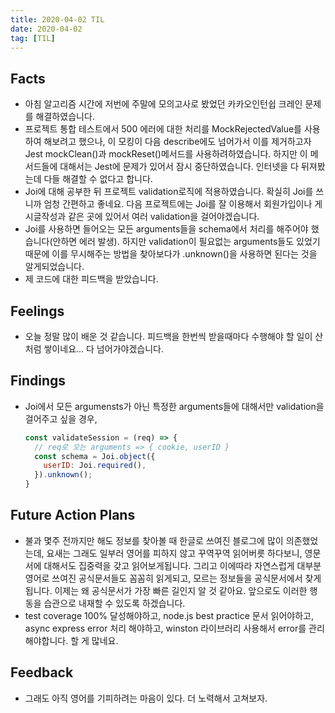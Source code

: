 ```yaml
---
title: 2020-04-02 TIL
date: 2020-04-02
tag: [TIL]
---
```


## Facts

- 아침 알고리즘 시간에 저번에 주말에 모의고사로 봤었던 카카오인턴쉽 크레인 문제를 해결하였습니다.
- 프로젝트 통합 테스트에서 500 에러에 대한 처리를 MockRejectedValue를 사용하여 해보려고 했으나, 이 모킹이 다음 describe에도 넘어가서 이를 제거하고자 Jest mockClean()과 mockReset()메서드를 사용하려하였습니다. 하지만 이 메서드들에 대해서는 Jest에 문제가 있어서 잠시 중단하였습니다. 인터넷을 다 뒤져봤는데 다들 해결할 수 없다고 합니다.
- Joi에 대해 공부한 뒤 프로젝트 validation로직에 적용하였습니다. 확실히 Joi를 쓰니까 엄청 간편하고 좋네요. 다음 프로젝트에는 Joi를 잘 이용해서 회원가입이나 게시글작성과 같은 곳에 있어서 여러 validation을 걸어야겠습니다.
- Joi를 사용하면 들어오는 모든 arguments들을 schema에서 처리를 해주어야 했습니다(안하면 에러 발생). 하지만 validation이 필요없는 arguments들도 있었기 때문에 이를 무시해주는 방법을 찾아보다가 .unknown()을 사용하면 된다는 것을 알게되었습니다.
- 제 코드에 대한 피드백을 받았습니다.

## Feelings

- 오늘 정말 많이 배운 것 같습니다. 피드백을 한번씩 받을때마다 수행해야 할 일이 산처럼 쌓이네요... 다 넘어가야겠습니다.

## Findings

- Joi에서 모든 argumensts가 아닌 특정한 arguments들에 대해서만 validation을 걸어주고 싶을 경우,

  ```javascript
  const validateSession = (req) => {
    // req로 오는 arguments => { cookie, userID }
    const schema = Joi.object({
      userID: Joi.required(),
    }).unknown();
  }
  ```

## Future Action Plans

- 불과 몇주 전까지만 해도 정보를 찾아볼 때 한글로 쓰여진 블로그에 많이 의존했었는데, 요새는 그래도 일부러 영어를 피하지 않고 꾸역꾸역 읽어버릇 하다보니, 영문서에 대해서도 집중력을 갖고 읽어보게됩니다. 그리고 이에따라 자연스럽게 대부분 영어로 쓰여진 공식문서들도 꼼꼼히 읽게되고, 모르는 정보들을 공식문서에서 찾게됩니다. 이제는 왜 공식문서가 가장 빠른 길인지 알 것 같아요. 앞으로도 이러한 행동을 습관으로 내재할 수 있도록 하겠습니다.
- test coverage 100% 달성해야하고, node.js best practice 문서 읽어야하고, async express error 처리 해야하고, winston 라이브러리 사용해서 error를 관리해야합니다. 할 게 많네요.

## Feedback

- 그래도 아직 영어를 기피하려는 마음이 있다. 더 노력해서 고쳐보자.
